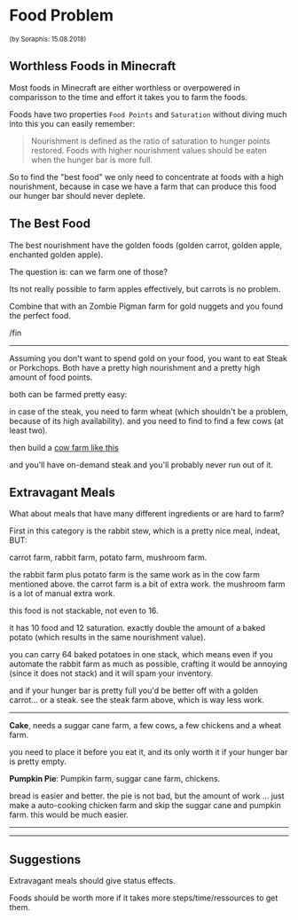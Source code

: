 # Food Problem
<sub>(by Soraphis: 15.08.2018)</sub>

## Worthless Foods in Minecraft

Most foods in Minecraft are either worthless or overpowered in comparisson to the time and effort it takes you to farm the foods.


Foods have two properties `Food Points` and `Saturation` without diving much into this you can easily remember:

> Nourishment is defined as the ratio of saturation to hunger points restored. Foods with higher nourishment values should be eaten when the hunger bar is more full.

So to find the "best food" we only need to concentrate at foods with a high nourishment, because in case we have a farm that can produce this food our hunger bar should never deplete.


## The Best Food

The best nourishment have the golden foods (golden carrot, golden apple, enchanted golden apple).

The question is: can we farm one of those?

Its not really possible to farm apples effectively, but carrots is no problem.

Combine that with an Zombie Pigman farm for gold nuggets and you found the perfect food.

/fin

___

Assuming you don't want to spend gold on your food, you want to eat Steak or Porkchops. Both have a pretty high nourishment and a pretty high amount of food points.

both can be farmed pretty easy:

in case of the steak, you need to farm wheat (which shouldn't be a problem, because of its high availability). and you need to find to find a few cows (at least two).

then build a [cow farm like this](https://www.youtube.com/watch?v=dNG1wljxLLY)

and you'll have on-demand steak and you'll probably never run out of it.

## Extravagant Meals

What about meals that have many different ingredients or are hard to farm?

First in this category is the rabbit stew, which is a pretty nice meal, indeat, BUT:

carrot farm, rabbit farm, potato farm, mushroom farm.

the rabbit farm plus potato farm is the same work as in the cow farm mentioned above. the carrot farm is a bit of extra work. the mushroom farm is a lot of manual extra work.

this food is not stackable, not even to 16.

it has 10 food and 12 saturation. exactly double the amount of a baked potato (which results in the same nourishment value).

you can carry 64 baked potatoes in one stack, which means even if you automate the rabbit farm as much as possible, crafting it would be annoying (since it does not stack) and it will spam your inventory.

and if your hunger bar is pretty full you'd be better off with a golden carrot... or a steak. see the steak farm above, which is way less work.

____

**Cake**, needs a suggar cane farm, a few cows, a few chickens and a wheat farm.

you need to place it before you eat it, and its only worth it if your hunger bar is pretty empty.

**Pumpkin Pie**: Pumpkin farm, suggar cane farm, chickens.

bread is easier and better. the pie is not bad, but the amount of work ... just make a auto-cooking chicken farm and skip the suggar cane and pumpkin farm. this would be much easier.


___________

___________

## Suggestions

Extravagant meals should give status effects.

Foods should be worth more if it takes more steps/time/ressources to get them.